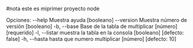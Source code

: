 
#nota
este es miprimer proyecto node

Opciones:
      --help     Muestra ayuda                                        [booleano]
      --version  Muestra número de versión                            [booleano]
  -b, --base     Base de la tabla de multiplicar            [número] [requerido]
  -l, --listar   muestra la tabla en la consola      [booleano] [defecto: false]
  -h, --hasta    hasta que numero multiplicar             [número] [defecto: 10]